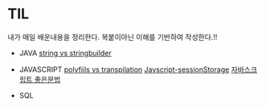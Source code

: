 # TIL
내가 매일 배운내용을 정리한다. 복붙이아닌 이해를 기반하여 작성한다.!!

* JAVA
[string vs stringbuilder](https://github.com/JuJinPark/TIL/blob/master/JAVA/polyfills%20vs%20transpilation.md)

* JAVASCRIPT
[polyfiils vs transpilation](https://github.com/JuJinPark/TIL/blob/master/JAVASCRIPT/polyfills%20vs%20transpilation.md)
[Javscript-sessionStorage](https://github.com/JuJinPark/TIL/blob/master/JAVASCRIPT/Javascript%20SessionStorage.md)
[자바스크립트 좋은문법](https://github.com/JuJinPark/TIL/blob/master/JAVASCRIPT/자바스크립트%20좋은문법.md)

* SQL

